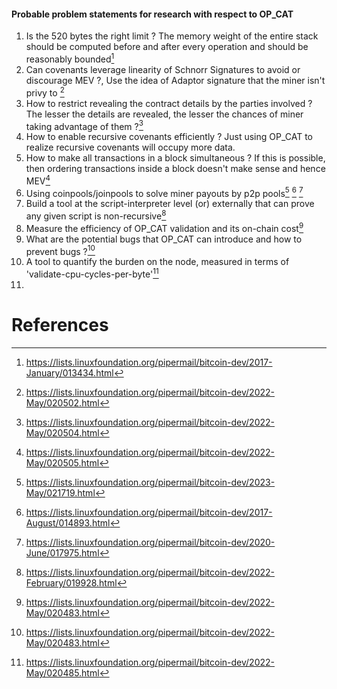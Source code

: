 #### Probable problem statements for research with respect to OP_CAT
1. Is the 520 bytes the right limit ? The memory weight of the entire stack should be computed before and after every operation and should be reasonably bounded[^1]
2. Can covenants leverage linearity of Schnorr Signatures to avoid or discourage MEV ?, Use the idea of Adaptor signature that the miner isn't privy to [^2] 
3. How to restrict revealing the contract details by the parties involved ? The lesser the details are revealed, the lesser the chances of miner taking advantage of them ?[^3] 
4. How to enable recursive covenants efficiently ? Just using OP_CAT to realize recursive covenants will occupy more data. 
5. How to make all transactions in a block simultaneous ? If this is possible, then ordering transactions inside a block doesn't make sense and hence MEV[^4]
6. Using coinpools/joinpools to solve miner payouts by p2p pools[^5] [^6] [^7]
7. Build a tool at the script-interpreter level (or) externally that can prove any given script is non-recursive[^8]
8. Measure the efficiency of OP_CAT validation and its on-chain cost[^9]
9. What are the potential bugs that OP_CAT can introduce and how to prevent bugs ?[^9]
10. A tool to quantify the burden on the node, measured in terms of 'validate-cpu-cycles-per-byte'[^10]
11. 
# References

[^1]: https://lists.linuxfoundation.org/pipermail/bitcoin-dev/2017-January/013434.html
[^2]: https://lists.linuxfoundation.org/pipermail/bitcoin-dev/2022-May/020502.html
[^3]: https://lists.linuxfoundation.org/pipermail/bitcoin-dev/2022-May/020504.html
[^4]: https://lists.linuxfoundation.org/pipermail/bitcoin-dev/2022-May/020505.html
[^5]: https://lists.linuxfoundation.org/pipermail/bitcoin-dev/2023-May/021719.html
[^6]: https://lists.linuxfoundation.org/pipermail/bitcoin-dev/2017-August/014893.html
[^7]: https://lists.linuxfoundation.org/pipermail/bitcoin-dev/2020-June/017975.html
[^8]: https://lists.linuxfoundation.org/pipermail/bitcoin-dev/2022-February/019928.html
[^9]: https://lists.linuxfoundation.org/pipermail/bitcoin-dev/2022-May/020483.html
[^10]: https://lists.linuxfoundation.org/pipermail/bitcoin-dev/2022-May/020485.html